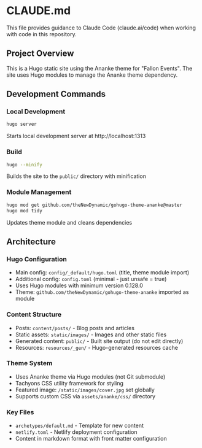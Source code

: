 # CLAUDE.md

This file provides guidance to Claude Code (claude.ai/code) when working with code in this repository.

## Project Overview

This is a Hugo static site using the Ananke theme for "Fallon Events". The site uses Hugo modules to manage the Ananke theme dependency.

## Development Commands

### Local Development
```bash
hugo server
```
Starts local development server at http://localhost:1313

### Build
```bash
hugo --minify
```
Builds the site to the `public/` directory with minification

### Module Management
```bash
hugo mod get github.com/theNewDynamic/gohugo-theme-ananke@master
hugo mod tidy
```
Updates theme module and cleans dependencies

## Architecture

### Hugo Configuration
- Main config: `config/_default/hugo.toml` (title, theme module import)
- Additional config: `config.toml` (minimal - just unsafe = true)
- Uses Hugo modules with minimum version 0.128.0
- Theme: `github.com/theNewDynamic/gohugo-theme-ananke` imported as module

### Content Structure
- Posts: `content/posts/` - Blog posts and articles
- Static assets: `static/images/` - Images and other static files
- Generated content: `public/` - Built site output (do not edit directly)
- Resources: `resources/_gen/` - Hugo-generated resources cache

### Theme System
- Uses Ananke theme via Hugo modules (not Git submodule)
- Tachyons CSS utility framework for styling
- Featured image: `/static/images/cover.jpg` set globally
- Supports custom CSS via `assets/ananke/css/` directory

### Key Files
- `archetypes/default.md` - Template for new content
- `netlify.toml` - Netlify deployment configuration
- Content in markdown format with front matter configuration